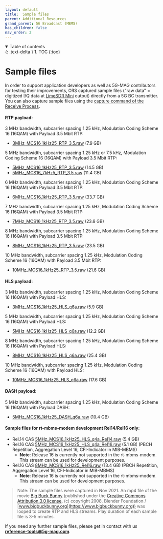 ```yaml
---
layout: default
title:  Sample files
parent: Additional Resources
grand_parent: 5G Broadcast (MBMS)
has_children: false
nav_order: 2
---
```

<details open markdown="block">
  <summary>
    Table of contents
  </summary>
  {: .text-delta }
1. TOC
{:toc}
</details>

# Sample files
In order to support application developers as well as 5G-MAG contributors for testing their improvements, ORS captured sample files ("raw data" = digitized I/Q data at [LimeSDR Mini](https://www.crowdsupply.com/lime-micro/limesdr-mini/) output) directly from a 5G BC transmitter. You can also capture sample files using the [capture command of the Receive Process](https://github.com/5G-MAG/rt-mbms-modem#capture-and-running-of-sample-files).

#### RTP payload:
3 MHz bandwidth, subcarrier spacing 1.25 kHz, Modulation Coding Scheme 16 (16QAM) with Payload 3.5 Mbit RTP:
* [3MHz_MCS16_1kHz25_RTP_3.5.raw](https://obeca-testdaten.s3.eu-central-1.amazonaws.com/3MHz_MCS16_1kHz25_RTP_3.5.raw) (7.9 GB)

5 MHz bandwidth, subcarrier spacing 1.25 kHz or 7.5 kHz, Modulation Coding Scheme 16 (16QAM) with Payload 3.5 Mbit RTP:
* [5MHz_MCS16_1kHz25_RTP_3.5.raw](https://obeca-testdaten.s3.eu-central-1.amazonaws.com/5MHz_MCS16_1kHz25_RTP_3.5.raw) (14.5 GB)
* [5MHz_MCS16_7kHz5_RTP_3.5.raw](https://obeca-testdaten.s3.eu-central-1.amazonaws.com/5MHz_MCS16_7kHz5_RTP_3.5.raw) (11.4 GB)

6 MHz bandwidth, subcarrier spacing 1.25 kHz, Modulation Coding Scheme 16 (16QAM) with Payload 3.5 Mbit RTP:
* [6MHz_MCS16_1kHz25_RTP_3.5.raw](https://obeca-testdaten.s3.eu-central-1.amazonaws.com/6MHz_MCS16_1kHz25_RTP_3.5.raw) (33.7 GB)

7 MHz bandwidth, subcarrier spacing 1.25 kHz, Modulation Coding Scheme 16 (16QAM) with Payload 3.5 Mbit RTP:
* [7MHz_MCS16_1kHz25_RTP_3.5.raw](https://obeca-testdaten.s3.eu-central-1.amazonaws.com/7MHz_MCS16_1kHz25_RTP_3.5.raw) (23.6 GB)

8 MHz bandwidth, subcarrier spacing 1.25 kHz, Modulation Coding Scheme 16 (16QAM) with Payload 3.5 Mbit RTP:
* [8MHz_MCS16_1kHz25_RTP_3.5.raw](https://obeca-testdaten.s3.eu-central-1.amazonaws.com/8MHz_MCS16_1kHz25_RTP_3.5.raw) (23.5 GB)

10 MHz bandwidth, subcarrier spacing 1.25 kHz, Modulation Coding Scheme 16 (16QAM) with Payload 3.5 Mbit RTP:
* [10MHz_MCS16_1kHz25_RTP_3.5.raw](https://obeca-testdaten.s3.eu-central-1.amazonaws.com/10MHz_MCS16_1kHz25_RTP_3.5.raw) (21.6 GB)

#### HLS payload:

3 MHz bandwidth, subcarrier spacing 1.25 kHz, Modulation Coding Scheme 16 (16QAM) with Payload HLS:
* [3MHz_MCS16_1kHz25_HLS_q6a.raw](https://obeca-testdaten.s3.eu-central-1.amazonaws.com/3MHz_MCS16_1kHz25_HLS_q6a.raw) (5.9 GB)

5 MHz bandwidth, subcarrier spacing 1.25 kHz, Modulation Coding Scheme 16 (16QAM) with Payload HLS:
* [5MHz_MCS16_1kHz25_HLS_q6a.raw](https://obeca-testdaten.s3.eu-central-1.amazonaws.com/5MHz_MCS16_1kHz25_HLS_q6a.raw) (12.2 GB)

8 MHz bandwidth, subcarrier spacing 1.25 kHz, Modulation Coding Scheme 16 (16QAM) with Payload HLS:
* [8MHz_MCS16_1kHz25_HLS_q6a.raw](https://obeca-testdaten.s3.eu-central-1.amazonaws.com/8MHz_MCS16_1kHz25_HLS_q6a.raw) (25.4 GB)

10 MHz bandwidth, subcarrier spacing 1.25 kHz, Modulation Coding Scheme 16 (16QAM) with Payload HLS:
* [10MHz_MCS16_1kHz25_HLS_q6a.raw](https://obeca-testdaten.s3.eu-central-1.amazonaws.com/10MHz_MCS16_1kHz25_HLS_q6a.raw) (17.6 GB)

#### DASH payload:
5 MHz bandwidth, subcarrier spacing 1.25 kHz, Modulation Coding Scheme 16 (16QAM) with Payload DASH:
* [5MHz_MCS16_1kHz25_DASH_q6a.raw](https://obeca-testdaten.s3.eu-central-1.amazonaws.com/5MHz_MCS16_1kHz25_DASH_q6a.raw) (10.4 GB)

#### Sample files for rt-mbms-modem development Rel14/Rel16 only:
* Rel.14 CAS [5MHz_MCS16_1kHz25_HLS_q4a_Rel14.raw](https://obeca-testdaten.s3.eu-central-1.amazonaws.com/5MHz_MCS16_1kHz25_HLS_q4a_Rel14.raw) (5.4 GB)
* Rel.16 CAS [5MHz_MCS16_1kHz25_HLS_q4a_Rel16.raw](https://obeca-testdaten.s3.eu-central-1.amazonaws.com/5MHz_MCS16_1kHz25_HLS_q4a_Rel16.raw) (5.1 GB) (PBCH Repetition, Aggregation Level 16, CFI-Indicator in MIB-MBMS)
  * **Note**: Release 16 is currently not supported in the rt-mbms-modem. This stream can be used for development purposes.
* Rel.16 CAS [8MHz_MCS16_1kHz25_Rel16.raw](https://obeca-testdaten.s3.eu-central-1.amazonaws.com/8MHz_MCS16_1kHz25_Rel16.raw) (13.4 GB) (PBCH Repetition, Aggregation Level 16, CFI-Indicator in MIB-MBMS)
  * **Note**: Release 16 is currently not supported in the rt-mbms-modem. This stream can be used for development purposes.
> Note: The sample files were captured in Nov 2021. An mp4 file of the movie [Big Buck Bunny](https://www.bigbuckbunny.org) (published under the [Creative Commons Attribution 3.0 license](https://creativecommons.org/licenses/by/3.0/), (c) copyright 2008, Blender Foundation / [www.bigbuckbunny.org](https://www.bigbuckbunny.org)) was looped to create RTP and HLS streams. Play duration of each sample file is 3-5 minutes.

If you need any further sample files, please get in contact with us **[reference-tools@5g-mag.com](mailto:reference-tools@5g-mag.com)**.
